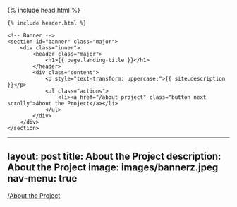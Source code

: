 
<html>

{% include head.html %}

<body>

    {% include header.html %}

    <!-- Banner -->
    <section id="banner" class="major">
        <div class="inner">
            <header class="major">
                <h1>{{ page.landing-title }}</h1>
            </header>
            <div class="content">
                <p style="text-transform: uppercase;">{{ site.description }}</p>
                <ul class="actions">
                    <li><a href="/about_project" class="button next scrolly">About the Project</a></li>
                </ul>
            </div>
        </div>
    </section>
    


---
layout: post
title: About the Project
description: About the Project
image: images/bannerz.jpeg
nav-menu: true
---

/[About the Project]((https://blogs.iu.edu/oneillschool/2022/10/12/new-report-provides-road-map-for-the-science-of-nature-based-climate-solutions/)https://blogs.iu.edu/oneillschool/2022/10/12/new-report-provides-road-map-for-the-science-of-nature-based-climate-solutions/)
